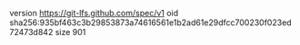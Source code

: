 version https://git-lfs.github.com/spec/v1
oid sha256:935bf463c3b29853873a74616561e1b2ad61e29dfcc700230f023ed72473d842
size 901
